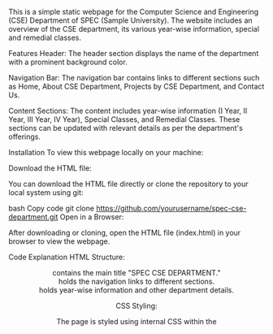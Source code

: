 This is a simple static webpage for the Computer Science and Engineering (CSE) Department of SPEC (Sample University). The website includes an overview of the CSE department, its various year-wise information, special and remedial classes.

Features
Header: The header section displays the name of the department with a prominent background color.

Navigation Bar: The navigation bar contains links to different sections such as Home, About CSE Department, Projects by CSE Department, and Contact Us.

Content Sections: The content includes year-wise information (I Year, II Year, III Year, IV Year), Special Classes, and Remedial Classes. These sections can be updated with relevant details as per the department's offerings.

Installation
To view this webpage locally on your machine:

Download the HTML file:

You can download the HTML file directly or clone the repository to your local system using git:

bash
Copy code
git clone https://github.com/yourusername/spec-cse-department.git
Open in a Browser:

After downloading or cloning, open the HTML file (index.html) in your browser to view the webpage.

Code Explanation
HTML Structure:

<header> contains the main title "SPEC CSE DEPARTMENT."

<nav> holds the navigation links to different sections.

<div class="content"> holds year-wise information and other department details.

CSS Styling:

The page is styled using internal CSS within the <style> tag in the <head> section.

The navigation bar has a dark background with white text. On hover, the link background changes to a lighter color.

The content section is styled for readability with appropriate spacing and font styles.

Customization
Adding Content:

To update the information for each year, you can modify the text inside the <p> tags beneath each year heading.

You can also add more links to the navigation bar by adding additional <a> tags inside the <nav> section.

Updating Links:

Replace the href="url_to_I_year", href="url_to_II_year", etc., with actual URLs or internal page links to provide more details on each section.

